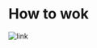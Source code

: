 # How to wok 
![link](https://drive.google.com/file/d/1BqNi0L_N-YeDv390CV93vtDtlm1zFN67/view?usp=drive_link)
